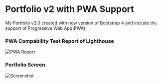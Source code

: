 # Portfolio v2 with PWA Support
My Portfolio v2.0 created with new version of Bootstrap 4 and include the support of Progressive Web App(PWA).  

### PWA Compability Test Report of Lighthouse
![PWA Report](https://github.com/shindesharad71/Portfolio-v2/blob/master/lighthouse_report.png?raw=true "PWA Report")


### Portfolio Screen
![Screenshot](https://github.com/shindesharad71/Portfolio-v2/blob/master/screen.png?raw=true "Screenshot")
